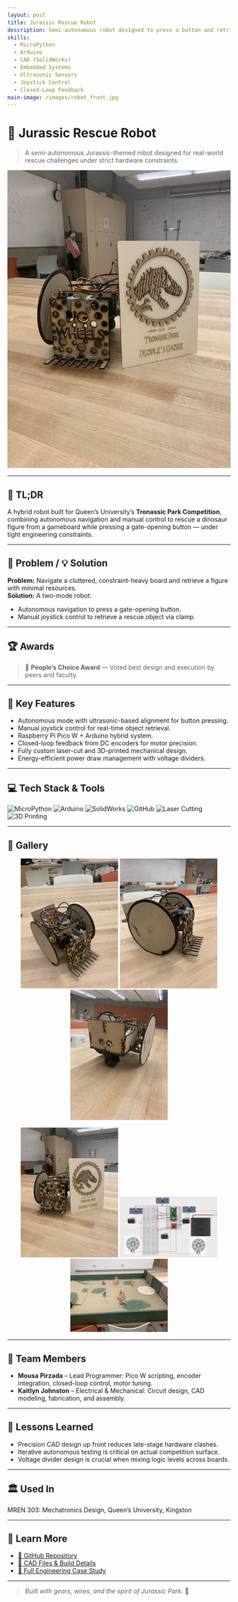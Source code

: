 ```yaml
---
layout: post
title: Jurassic Rescue Robot
description: Semi-autonomous robot designed to press a button and retrieve a figure in a Jurassic-themed competition.
skills:
  - MicroPython
  - Arduino
  - CAD (SolidWorks)
  - Embedded Systems
  - Ultrasonic Sensors
  - Joystick Control
  - Closed-Loop Feedback
main-image: /images/robot_front.jpg
---
```


# 🦖 Jurassic Rescue Robot

> A semi-autonomous Jurassic-themed robot designed for real-world rescue challenges under strict hardware constraints.

![Robot Demo](/assets/images/jurassic-rescue/award_robot.jpg)

---

## 🚀 TL;DR  
A hybrid robot built for Queen’s University’s **Tronassic Park Competition**, combining autonomous navigation and manual control to rescue a dinosaur figure from a gameboard while pressing a gate-opening button — under tight engineering constraints.

---

## 🧩 Problem / 💡 Solution

**Problem:** Navigate a cluttered, constraint-heavy board and retrieve a figure with minimal resources.  
**Solution:** A two-mode robot:  
- Autonomous navigation to press a gate-opening button.  
- Manual joystick control to retrieve a rescue object via clamp.

---

## 🏆 Awards

> 🥇 **People’s Choice Award** — Voted best design and execution by peers and faculty.

---

## 🔧 Key Features

- Autonomous mode with ultrasonic-based alignment for button pressing.
- Manual joystick control for real-time object retrieval.
- Raspberry Pi Pico W + Arduino hybrid system.
- Closed-loop feedback from DC encoders for motor precision.
- Fully custom laser-cut and 3D-printed mechanical design.
- Energy-efficient power draw management with voltage dividers.

---

## 💻 Tech Stack & Tools

![MicroPython](https://img.shields.io/badge/MicroPython-000000?style=flat&logo=python&logoColor=white)
![Arduino](https://img.shields.io/badge/Arduino-00979D?style=flat&logo=arduino&logoColor=white)
![SolidWorks](https://img.shields.io/badge/SolidWorks-E02C2C?style=flat&logo=solidworks&logoColor=white)
![GitHub](https://img.shields.io/badge/GitHub-181717?style=flat&logo=github)
![Laser Cutting](https://img.shields.io/badge/Laser--Cutting-red?style=flat)
![3D Printing](https://img.shields.io/badge/3D--Printing-orange?style=flat)

---

## 📸 Gallery

<!-- Front / Side / Back -->
<p align="center">
  <img src="/assets/images/jurassic-rescue/robot_front.jpg" alt="Front" width="220"/>
  <img src="/assets/images/jurassic-rescue/robot_side.jpg" alt="Side" width="220"/>
  <img src="/assets/images/jurassic-rescue/robot_back.jpg" alt="Back" width="220"/>
</p>

<!-- Award / Circuit / Gameboard -->
<p align="center">
  <img src="/assets/images/jurassic-rescue/award_robot.jpg" alt="Award" width="220"/>
  <img src="/assets/images/jurassic-rescue/electrical_schematic.png" alt="Schematic" width="220"/>
  <img src="/assets/images/jurassic-rescue/gameboard_middle.webp" alt="Gameplay" width="220"/>
</p>

---

## 🤝 Team Members

- **Mousa Pirzada** – Lead Programmer: Pico W scripting, encoder integration, closed-loop control, motor tuning.
- **Kaitlyn Johnston** – Electrical & Mechanical: Circuit design, CAD modeling, fabrication, and assembly.

---

## 🧠 Lessons Learned

- Precision CAD design up front reduces late-stage hardware clashes.
- Iterative autonomous testing is critical on actual competition surface.
- Voltage divider design is crucial when mixing logic levels across boards.

---

## 🏛️ Used In  
MREN 303: Mechatronics Design, Queen’s University, Kingston

---

## 📖 Learn More

- [🔗 GitHub Repository](https://github.com/20mup/JurassicRescueRobot)
- [📂 CAD Files & Build Details](https://github.com/20mup/JurassicRescueRobot/tree/main/design)
- [📄 Full Engineering Case Study](/docs/jurassic-rescue-case-study.md)

---

> _Built with gears, wires, and the spirit of Jurassic Park._ 🦕

